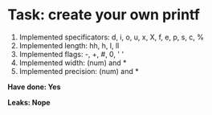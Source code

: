 # Task: create your own printf

1. Implemented specificators: d, i, o, u, x, X, f, e, p, s, c, %
2. Implemented length: hh, h, l, ll
3. Implemented flags: -, +, #, 0, ' '
4. Implemented width: (num) and *
5. Implemented precision: (num) and *

**Have done: Yes**

**Leaks: Nope**
